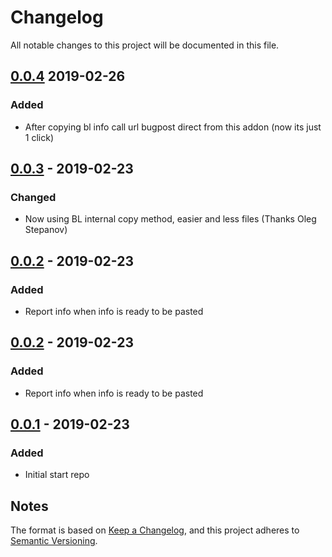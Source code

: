 # Changelog
All notable changes to this project will be documented in this file.

## [0.0.4] 2019-02-26
### Added
- After copying bl info call url bugpost direct from this addon (now its just 1 click)

## [0.0.3] - 2019-02-23
### Changed
- Now using BL internal copy method, easier and less files (Thanks Oleg Stepanov)

## [0.0.2] - 2019-02-23
### Added
- Report info when info is ready to be pasted

## [0.0.2] - 2019-02-23
### Added
- Report info when info is ready to be pasted

## [0.0.1] - 2019-02-23
### Added
- Initial start repo

## Notes
The format is based on [Keep a Changelog](https://keepachangelog.com/en/1.0.0/),
and this project adheres to [Semantic Versioning](https://semver.org/spec/v2.0.0.html).
<!--### Official Rigify Info-->

[0.0.4]:https://github.com/schroef/Copy-Blender-Info/releases/tag/v.0.0.4
[0.0.3]:https://github.com/schroef/Copy-Blender-Info/releases/tag/v.0.0.3
[0.0.2]:https://github.com/schroef/Copy-Blender-Info/releases/tag/v.0.0.2
[0.0.1]:https://github.com/schroef/Copy-Blender-Info/releases/tag/v.0.0.1

